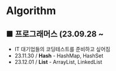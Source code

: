 # Algorithm

## ■ 프로그래머스 (23.09.28 ~
* IT 대기업들의 코딩테스트를 준비하고 싶어짐
* 23.11.30 / __Hash__ - HashMap, HashSet
* 23.12.01 / __List__ - ArrayList, LinkedList
